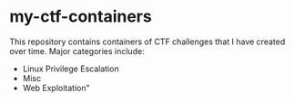 # my-ctf-containers

This repository contains containers of CTF challenges that I have created over time. Major categories include: 

- Linux Privilege Escalation 
- Misc 
- Web Exploitation"
